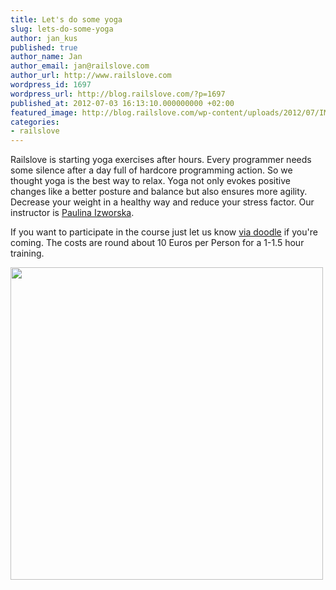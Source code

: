 ```yaml
---
title: Let's do some yoga
slug: lets-do-some-yoga
author: jan_kus
published: true
author_name: Jan
author_email: jan@railslove.com
author_url: http://www.railslove.com
wordpress_id: 1697
wordpress_url: http://blog.railslove.com/?p=1697
published_at: 2012-07-03 16:13:10.000000000 +02:00
featured_image: http://blog.railslove.com/wp-content/uploads/2012/07/IMG_3491.jpg
categories:
- railslove
---
```

Railslove is starting yoga exercises after hours. Every programmer needs some silence after a day full of hardcore programming action. So we thought yoga is the best way to relax. Yoga not only evokes positive changes like a better posture and balance but also ensures more agility. Decrease your weight in a healthy way and reduce your stress factor. Our instructor is <a href="http://trinistudio.com/index.php/uberuns">Paulina Izworska</a>.

If you want to participate in the course just let us know <a href="http://www.doodle.com/3fxe79nii7s5vfve">via doodle</a> if you're coming. The costs are round about 10 Euros per Person for a 1-1.5 hour training.

<a href="http://blog.railslove.com/wp-content/uploads/2012/07/IMG_3491.jpg"><img class="aligncenter size-large wp-image-1698" title="IMG_3491" src="http://blog.railslove.com/wp-content/uploads/2012/07/IMG_3491-1024x863.jpg" alt="" width="500" /></a>
